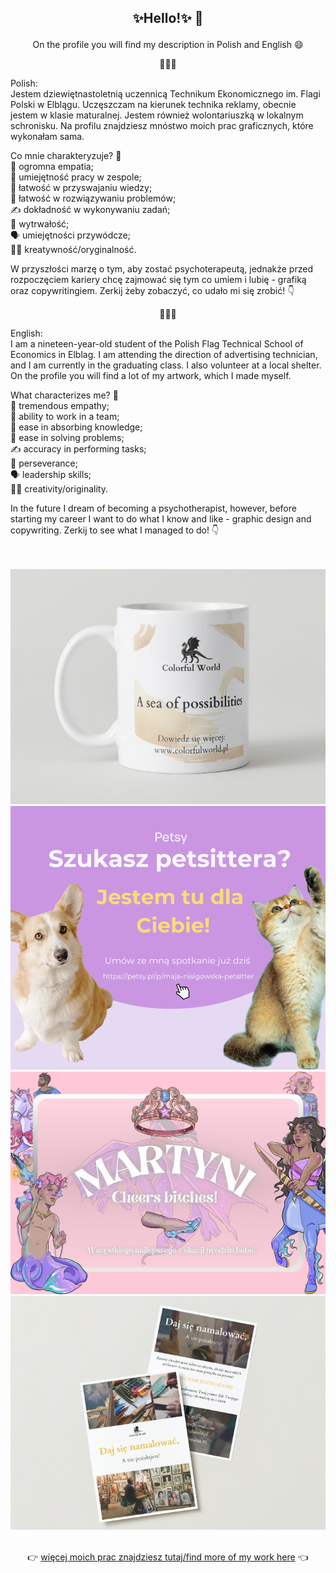 ## <p align="center">  ✨Hello!✨ 🐝</p> 
<p align="center"> On the profile you will find my description in Polish and English 😄

<p align="center"> 🐾🐾🐾 </p>

Polish:<br>
Jestem dziewiętnastoletnią uczennicą Technikum Ekonomicznego im. Flagi Polski w Elblągu. Uczęszczam na kierunek technika reklamy, obecnie jestem w klasie maturalnej. Jestem również wolontariuszką w lokalnym schronisku. Na profilu znajdziesz mnóstwo moich prac graficznych, które wykonałam sama.

Co mnie charakteryzuje? 🔎<br>
🤲 ogromna empatia; <br>
👥 umiejętność pracy w zespole; <br>
🧠 łatwość w przyswajaniu wiedzy; <br>
🤝 łatwość w rozwiązywaniu problemów; <br>
✍️ dokładność w wykonywaniu zadań; <br>
💪 wytrwałość; <br>
🗣 umiejętności przywódcze; <br>
👩‍🎨 kreatywność/oryginalność. <br>

W przyszłości marzę o tym, aby zostać psychoterapeutą, jednakże przed rozpoczęciem kariery chcę zajmować się tym co umiem i lubię - grafiką oraz copywritingiem. 
Zerkij żeby zobaczyć, co udało mi się zrobić! 👇

<p align="center"> 🐾🐾🐾 </p>

English: <br>
I am a nineteen-year-old student of the Polish Flag Technical School of Economics in Elblag. I am attending the direction of advertising technician, and I am currently in the graduating class. I also volunteer at a local shelter. On the profile you will find a lot of my artwork, which I made myself.

What characterizes me? 🔎 <br>
🤲 tremendous empathy; <br>
👥 ability to work in a team; <br>
🧠 ease in absorbing knowledge; <br>
🤝 ease in solving problems; <br>
✍️ accuracy in performing tasks; <br>
💪 perseverance; <br>
🗣 leadership skills; <br>
👩‍🎨 creativity/originality. <br>

In the future I dream of becoming a psychotherapist, however, before starting my career I want to do what I know and like - graphic design and copywriting. 
Zerkij to see what I managed to do! 👇

<br> <br>
![ok](https://github.com/Maja-crd/Maja-crd/blob/main/Projekty/kubek.png)
![ok2](https://github.com/Maja-crd/Maja-crd/blob/main/Projekty/Petsy%20moja%20reklama.png)
![ok3](https://github.com/Maja-crd/Maja-crd/blob/main/Projekty/etykieta%20do%20szampana.png)
![ok4](https://github.com/Maja-crd/Maja-crd/blob/main/Projekty/Ulotka.png)
<br><br>
 <p align="center">👉 <a href="https://github.com/Maja-crd/Maja-crd/tree/main/Projekty" target="_blank">więcej moich prac znajdziesz tutaj/find more of my work here</a> 👈 </p> 




